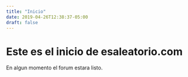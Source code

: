 ```yaml
---
title: "Inicio"
date: 2019-04-26T12:38:37-05:00
draft: false
---
```


# Este es el inicio de esaleatorio.com

En algun momento el forum estara listo.